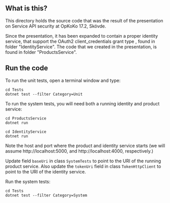 What is this?
-------------

This directory holds the source code that was the result of the
presentation on Service API security at OpKoKo 17.2, Skövde.

Since the presentation, it has been expanded to contain a proper
identity service, that support the OAuth2 client_credentials grant
type , found in folder "IdentityService".  The code that we created in
the presentation, is found in folder "ProductsService".

## Run the code

To run the unit tests, open a terminal window and type:

```shell
cd Tests
dotnet test --filter Category=Unit
```

To run the system tests, you will need both a running identity and
product service:

```shell
cd ProductsService
dotnet run
```

```shell
cd IdentityService
dotnet run
```

Note the host and port where the product and identity service starts
(we will assume http://localhost:5000, and http://localhost:4000,
respectively.)

Update field `baseUri` in class `SystemTests` to point to the URI of
the running product service.  Also update the `tokenUri` field in
class `TokenHttpClient` to point to the URI of the identity service.

Run the system tests:

```shell
cd Tests
dotnet test --filter Category=System
```
